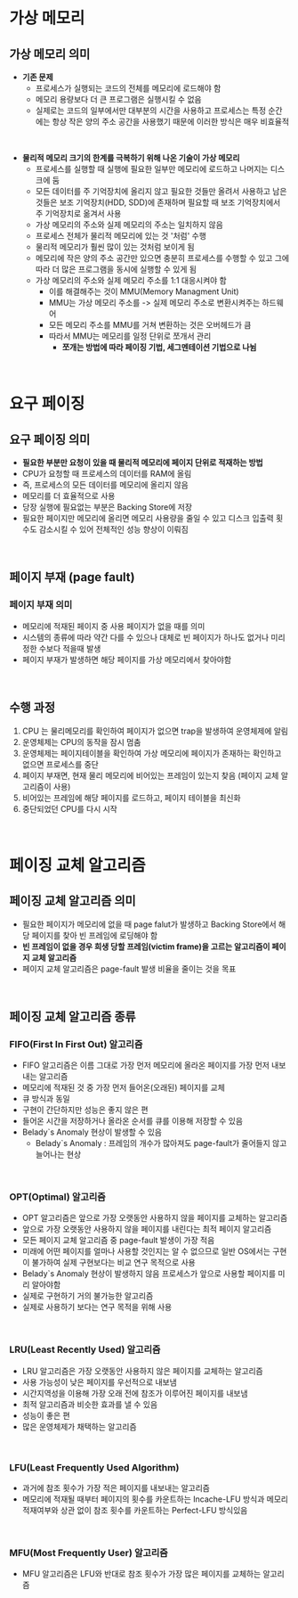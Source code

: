 # 가상 메모리

## 가상 메모리 의미

- **기존 문제**
    - 프로세스가 실행되는 코드의 전체를 메모리에 로드해야 함
    - 메모리 용량보다 더 큰 프로그램은 실행시킬 수 없음
    - 실제로는 코드의 일부에서만 대부분의 시간을 사용하고 프로세스는 특정 순간에는 항상 작은 양의 주소 공간을 사용했기 때문에 이러한 방식은 매우 비효율적

<br/>
    
- **물리적 메모리 크기의 한계를 극복하기 위해 나온 기술이 가상 메모리**
    - 프로세스를 실행할 때 실행에 필요한 일부만 메모리에 로드하고 나머지는 디스크에 둠
    - 모든 데이터를 주 기억장치에 올리지 않고 필요한 것들만 올려서 사용하고 남은 것들은 보조 기억장치(HDD, SDD)에 존재하며 필요할 때 보조 기억장치에서 주 기억장치로 옮겨서 사용
    - 가상 메모리의 주소와 실제 메모리의 주소는 일치하지 않음
    - 프로세스 전체가 물리적 메모리에 있는 것 '처럼' 수행
    - 물리적 메모리가 훨씬 많이 있는 것처럼 보이게 됨
    - 메모리에 작은 양의 주소 공간만 있으면 충분히 프로세스를 수행할 수 있고 그에 따라 더 많은 프로그램을 동시에 실행할 수 있게 됨
    - 가상 메모리의 주소와 실제 메모리 주소를 1:1 대응시켜야 함
        - 이를 해결해주는 것이 MMU(Memory Managment Unit)
        - MMU는 가상 메모리 주소를 -> 실제 메모리 주소로 변환시켜주는 하드웨어
        - 모든 메모리 주소를 MMU를 거쳐 변환하는 것은 오버헤드가 큼
        - 따라서 MMU는 메모리를 일정 단위로 쪼개서 관리
            - **쪼개는 방법에 따라 페이징 기법, 세그멘테이션 기법으로 나뉨**

<br/>

# 요구 페이징

## 요구 페이징 의미

- **필요한 부분만 요청이 있을 때 물리적 메모리에 페이지 단위로 적재하는 방법**
- CPU가 요청할 때 프로세스의 데이터를 RAM에 올림
- 즉, 프로세스의 모든 데이터를 메모리에 올리지 않음
- 메모리를 더 효율적으로 사용
- 당장 실행에 필요없는 부분은 Backing Store에 저장
- 필요한 페이지만 메모리에 올리면 메모리 사용량을 줄일 수 있고 디스크 입출력 횟수도 감소시킬 수 있어 전체적인 성능 향상이 이뤄짐

<br/>

## 페이지 부재 (page fault)

### 페이지 부재 의미

- 메모리에 적재된 페이지 중 사용 페이지가 없을 때를 의미
- 시스템의 종류에 따라 약간 다를 수 있으나 대체로 빈 페이지가 하나도 없거나 미리 정한 수보다 적을때 발생
- 페이지 부재가 발생하면 해당 페이지를 가상 메모리에서 찾아야함

<br/>

## 수행 과정

1. CPU 는 물리메모리를 확인하여 페이지가 없으면 trap을 발생하여 운영체제에 알림
2. 운영체제는 CPU의 동작을 잠시 멈춤
3. 운영체제는 페이지테이블을 확인하여 가상 메모리에 페이지가 존재하는 확인하고 없으면 프로세스를 중단
4. 페이지 부재면, 현재 물리 메모리에 비어있는 프레임이 있는지 찾음 (페이지 교체 알고리즘이 사용)
5. 비어있는 프레임에 해당 페이지를 로드하고, 페이지 테이블을 최신화
6. 중단되었던 CPU를 다시 시작

<br/>

# 페이징 교체 알고리즘

## 페이징 교체 알고리즘 의미

- 필요한 페이지가 메모리에 없을 때 page falut가 발생하고 Backing Store에서 해당 페이지를 찾아 빈 프레임에 로딩해야 함
- **빈 프레임이 없을 경우 희생 당할 프레임(victim frame)을 고르는 알고리즘이 페이지 교체 알고리즘**
- 페이지 교체 알고리즘은 page-fault 발생 비율을 줄이는 것을 목표

<br/>

## 페이징 교체 알고리즘 종류

### FIFO(First In First Out) 알고리즘

- FIFO 알고리즘은 이름 그대로 가장 먼저 메모리에 올라온 페이지를 가장 먼저 내보내는 알고리즘
- 메모리에 적재된 것 중 가장 먼저 들어온(오래된) 페이지를 교체
- 큐 방식과 동일
- 구현이 간단하지만 성능은 좋지 않은 편
- 들어온 시간을 저장하거나 올라온 순서를 큐를 이용해 저장할 수 있음
- Belady`s Anomaly 현상이 발생할 수 있음
    - Belady`s Anomaly : 프레임의 개수가 많아져도 page-fault가 줄어들지 않고 늘어나는 현상

<br/>

### OPT(Optimal) 알고리즘

- OPT 알고리즘은 앞으로 가장 오랫동안 사용하지 않을 페이지를 교체하는 알고리즘
- 앞으로 가장 오랫동안 사용하지 않을 페이지를 내린다는 최적 페이지 알고리즘
- 모든 페이지 교체 알고리즘 중 page-fault 발생이 가장 적음
- 미래에 어떤 페이지를 얼마나 사용할 것인지는 알 수 없으므로 일반 OS에서는 구현이 불가하여 실제 구현보다는 비교 연구 목적으로 사용
- Belady`s Anomaly 현상이 발생하지 않음
프로세스가 앞으로 사용할 페이지를 미리 알아야함
- 실제로 구현하기 거의 불가능한 알고리즘
- 실제로 사용하기 보다는 연구 목적을 위해 사용

<br/>

### LRU(Least Recently Used) 알고리즘

- LRU 알고리즘은 가장 오랫동안 사용하지 않은 페이지를 교체하는 알고리즘
- 사용 가능성이 낮은 페이지를 우선적으로 내보냄
- 시간지역성을 이용해 가장 오래 전에 참조가 이루어진 페이지를 내보냄
- 최적 알고리즘과 비슷한 효과를 낼 수 있음
- 성능이 좋은 편
- 많은 운영체제가 채택하는 알고리즘

<br/>

### LFU(Least Frequently Used Algorithm)

- 과거에 참조 횟수가 가장 적은 페이지를 내보내는 알고리즘
- 메모리에 적재될 때부터 페이지의 횟수를 카운트하는 Incache-LFU 방식과 메모리 적재여부와 상관 없이 참조 횟수를 카운트하는 Perfect-LFU 방식있음

<br/>

### MFU(Most Frequently User) 알고리즘

- MFU 알고리즘은 LFU와 반대로 참조 횟수가 가장 많은 페이지를 교체하는 알고리즘